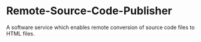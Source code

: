 # Remote-Source-Code-Publisher
A software service which enables remote conversion of source code files to HTML files.
